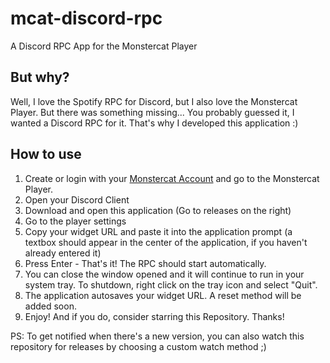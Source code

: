 # mcat-discord-rpc
A Discord RPC App for the Monstercat Player

## But why?
Well, I love the Spotify RPC for Discord, but I also love the Monstercat Player. But there was something missing... You probably guessed it, I wanted a Discord RPC for it. That's why I developed this application :)

## How to use
1. Create or login with your [Monstercat Account](https://monstercat.com) and go to the Monstercat Player. 
2. Open your Discord Client
3. Download and open this application (Go to releases on the right)
4. Go to the player settings
5. Copy your widget URL and paste it into the application prompt (a textbox should appear in the center of the application, if you haven't already entered it)
6. Press Enter - That's it! The RPC should start automatically.
7. You can close the window opened and it will continue to run in your system tray. To shutdown, right click on the tray icon and select "Quit".
8. The application autosaves your widget URL. A reset method will be added soon.
9. Enjoy! And if you do, consider starring this Repository. Thanks!

PS: To get notified when there's a new version, you can also watch this repository for releases by choosing a custom watch method ;)